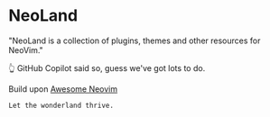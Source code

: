# NeoLand

"NeoLand is a collection of plugins, themes and other resources for NeoVim."

👆 GitHub Copilot said so, guess we've got lots to do.

Build upon [Awesome Neovim](https://github.com/rockerBOO/awesome-neovim#wishlist)

`Let the wonderland thrive.`
